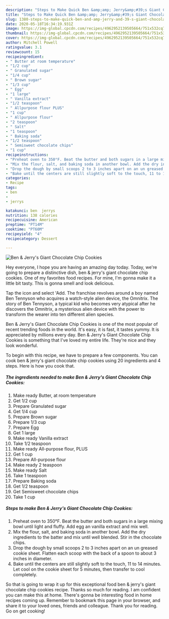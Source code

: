 ```yaml
---
description: "Steps to Make Quick Ben &amp;amp; Jerry&amp;#39;s Giant Chocolate Chip Cookies"
title: "Steps to Make Quick Ben &amp;amp; Jerry&amp;#39;s Giant Chocolate Chip Cookies"
slug: 1380-steps-to-make-quick-ben-and-amp-jerry-and-39-s-giant-chocolate-chip-cookies
date: 2020-05-18T16:34:19.931Z
image: https://img-global.cpcdn.com/recipes/4962952139505664/751x532cq70/ben-jerrys-giant-chocolate-chip-cookies-recipe-main-photo.jpg
thumbnail: https://img-global.cpcdn.com/recipes/4962952139505664/751x532cq70/ben-jerrys-giant-chocolate-chip-cookies-recipe-main-photo.jpg
cover: https://img-global.cpcdn.com/recipes/4962952139505664/751x532cq70/ben-jerrys-giant-chocolate-chip-cookies-recipe-main-photo.jpg
author: Mitchell Powell
ratingvalue: 3.1
reviewcount: 15
recipeingredient:
- " Butter at room temperature"
- "1/2 cup"
- " Granulated sugar"
- "1/4 cup"
- " Brown sugar"
- "1/3 cup"
- " Egg"
- "1 large"
- " Vanilla extract"
- "1/2 teaspoon"
- " Allpurpose flour PLUS"
- "1 cup"
- " Allpurpose flour"
- "2 teaspoon"
- " Salt"
- "1 teaspoon"
- " Baking soda"
- "1/2 teaspoon"
- " Semisweet chocolate chips"
- "1 cup"
recipeinstructions:
- "Preheat oven to 350°F. Beat the butter and both sugars in a large mixing bowl until light and fluffy. Add egg an vanilla extract and mix well."
- "Mix the flour, salt, and baking soda in another bowl. Add the dry ingredients to the batter and mix until well blended. Stir in the chocolate chips."
- "Drop the dough by small scoops 2 to 3 inches apart on an un greased cookie sheet. Flatten each scoop with the back of a spoon to about 3 inches in diameter."
- "Bake until the centers are still slightly soft to the touch, 11 to 14 minutes. Let cool on the cookie sheet for 5 minutes, then transfer to cool completely."
categories:
- Recipe
tags:
- ben
- 
- jerrys

katakunci: ben  jerrys 
nutrition: 138 calories
recipecuisine: American
preptime: "PT14M"
cooktime: "PT60M"
recipeyield: "4"
recipecategory: Dessert

---
```



![Ben &amp; Jerry&#39;s Giant Chocolate Chip Cookies](https://img-global.cpcdn.com/recipes/4962952139505664/751x532cq70/ben-jerrys-giant-chocolate-chip-cookies-recipe-main-photo.jpg)

Hey everyone, I hope you are having an amazing day today. Today, we're going to prepare a distinctive dish, ben &amp; jerry&#39;s giant chocolate chip cookies. One of my favorites food recipes. For mine, I'm gonna make it a little bit tasty. This is gonna smell and look delicious.

Tap the icon and select &#39;Add. The franchise revolves around a boy named Ben Tennyson who acquires a watch-style alien device, the Omnitrix. The story of Ben Tennyson, a typical kid who becomes very atypical after he discovers the Omnitrix, a mysterious alien device with the power to transform the wearer into ten different alien species.

Ben &amp; Jerry&#39;s Giant Chocolate Chip Cookies is one of the most popular of recent trending foods in the world. It's easy, it is fast, it tastes yummy. It is appreciated by millions every day. Ben &amp; Jerry&#39;s Giant Chocolate Chip Cookies is something that I've loved my entire life. They're nice and they look wonderful.


To begin with this recipe, we have to prepare a few components. You can cook ben &amp; jerry&#39;s giant chocolate chip cookies using 20 ingredients and 4 steps. Here is how you cook that.

<!--inarticleads1-->

##### The ingredients needed to make Ben &amp; Jerry&#39;s Giant Chocolate Chip Cookies:

1. Make ready  Butter, at room temperature
1. Get 1/2 cup
1. Prepare  Granulated sugar
1. Get 1/4 cup
1. Prepare  Brown sugar
1. Prepare 1/3 cup
1. Prepare  Egg
1. Get 1 large
1. Make ready  Vanilla extract
1. Take 1/2 teaspoon
1. Make ready  All-purpose flour, PLUS
1. Get 1 cup
1. Prepare  All-purpose flour
1. Make ready 2 teaspoon
1. Make ready  Salt
1. Take 1 teaspoon
1. Prepare  Baking soda
1. Get 1/2 teaspoon
1. Get  Semisweet chocolate chips
1. Take 1 cup




<!--inarticleads2-->

##### Steps to make Ben &amp; Jerry&#39;s Giant Chocolate Chip Cookies:

1. Preheat oven to 350°F. Beat the butter and both sugars in a large mixing bowl until light and fluffy. Add egg an vanilla extract and mix well.
1. Mix the flour, salt, and baking soda in another bowl. Add the dry ingredients to the batter and mix until well blended. Stir in the chocolate chips.
1. Drop the dough by small scoops 2 to 3 inches apart on an un greased cookie sheet. Flatten each scoop with the back of a spoon to about 3 inches in diameter.
1. Bake until the centers are still slightly soft to the touch, 11 to 14 minutes. Let cool on the cookie sheet for 5 minutes, then transfer to cool completely.




So that is going to wrap it up for this exceptional food ben &amp; jerry&#39;s giant chocolate chip cookies recipe. Thanks so much for reading. I am confident you can make this at home. There's gonna be interesting food in home recipes coming up. Remember to bookmark this page in your browser, and share it to your loved ones, friends and colleague. Thank you for reading. Go on get cooking!
